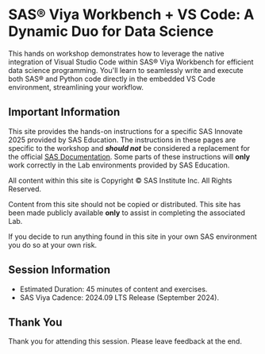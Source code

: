 # SAS®  Viya Workbench + VS Code: A Dynamic Duo for Data Science

This hands on workshop  demonstrates how to leverage the native integration of Visual Studio Code within SAS®  Viya Workbench for efficient data science programming.
You'll learn to seamlessly write and execute both SAS®  and Python code directly in the embedded VS Code environment, streamlining your workflow.

## Important Information

This site provides the hands-on instructions for a specific SAS Innovate 2025 provided by SAS Education.  The instructions in these pages are specific to the workshop and ***should not*** be considered a replacement for the official [SAS Documentation](http://documentation.sas.com).  Some parts of these instructions will **only** work correctly in the Lab environments provided by SAS Education.

All content within this site is Copyright &copy; SAS Institute Inc. All Rights Reserved.

Content from this site should not be copied or distributed.  This site has been made publicly available **only** to assist in completing the associated Lab.

If you decide to run anything found in this site in your own SAS environment you do so at your own risk.

## Session Information

* Estimated Duration: 45 minutes of content and exercises.
* SAS Viya Cadence: 2024.09 LTS Release (September 2024)​.

## Thank You

Thank you for attending this session. Please leave feedback at the end.
